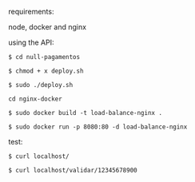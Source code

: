 requirements:

node, docker and nginx

using the API:

`$ cd null-pagamentos`

`$ chmod + x deploy.sh`

`$ sudo ./deploy.sh`

`cd nginx-docker`

`$ sudo docker build -t load-balance-nginx .`

`$ sudo docker run -p 8080:80 -d load-balance-nginx`

test:

`$ curl localhost/`

`$ curl localhost/validar/12345678900`

